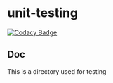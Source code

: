 # unit-testing

[![Codacy Badge](https://api.codacy.com/project/badge/Grade/ef7d5b2dbfe8449fb447ecff7f6f612b)](https://app.codacy.com/app/tropars/unit-testing?utm_source=github.com&utm_medium=referral&utm_content=tropars/unit-testing&utm_campaign=Badge_Grade_Settings)

## Doc

This is a directory used for testing
